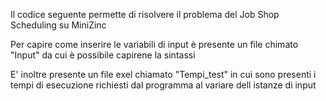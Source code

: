 Il codice seguente permette di risolvere il problema del Job Shop Scheduling su MiniZinc

Per capire come inserire le variabili di input è presente un file chimato "Input" da cui è possibile capirene la sintassi

E' inoltre presente un file exel chiamato "Tempi_test" in cui sono presenti i tempi di esecuzione richiesti dal programma al variare dell istanze di input
